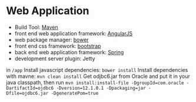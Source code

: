 Web Application
==

* Build Tool: [Maven](https://maven.apache.org/)
* front end web application framework: [AngularJS](https://docs.angularjs.org/api)
* web package manager: [bower](http://bower.io/)
* front end css framework: [bootstrap](http://getbootstrap.com/css/)
* back end web application framework: [Spring](http://projects.spring.io/spring-framework/) 
* development server plugin: Jetty

in `/app`
Install javascript dependencies: `bower install`
Install dependencies with mavne: `mvn clean install`
Get odjbc6.jar from Oracle and put it in your java classpath, then run
`mvn install:install-file -DgroupId=com.oracle -DartifactId=ojdbc6 -Dversion=12.1.0.1 -Dpackaging=jar -Dfile=ojdbc6.jar -DgeneratePom=true`




